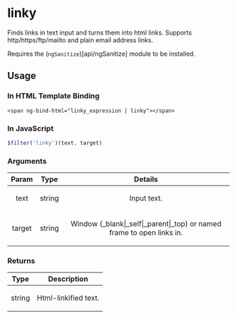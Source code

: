 



# linky








Finds links in text input and turns them into html links. Supports http/https/ftp/mailto and
plain email address links.

Requires the (`ngSanitize`)[api/ngSanitize] module to be installed.









 ## Usage
### In HTML Template Binding

```
<span ng-bind-html="linky_expression | linky"></span>
```

### In JavaScript

```js
$filter('linky')(text, target)
```



### Arguments

| Param | Type | Details |
| :--: | :--: | :--: |
| text | string | <p>Input text.</p>  |
| target | string | <p>Window (_blank&#124;_self&#124;_parent&#124;_top) or named frame to open links in.</p>  |

### Returns

| Type | Description |
| :--: | :--: |
| string | <p>Html-linkified text.</p>  |




